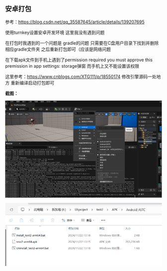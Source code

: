 ## 安卓打包
参考：https://blog.csdn.net/qq_35587645/article/details/139207695

使用turnkey设置安卓开发环境 这里我没有遇到问题

在打包时我遇到的一个问题是 gradle的问题 只需要在C盘用户目录下找到并删除相应gradle文件夹 之后重新打包即可（应该是网络问题

在下载apk文件到手机上遇到了permission required you must approve this premission in app settings: storage弹窗 而手机上又不能设置该权限

这里参考：https://www.cnblogs.com/XTG111/p/18550174 修改引擎源码一处地方 重新编译启动打包即可

**截图：**

![alt text](image-5.png)

![alt text](image-6.png)